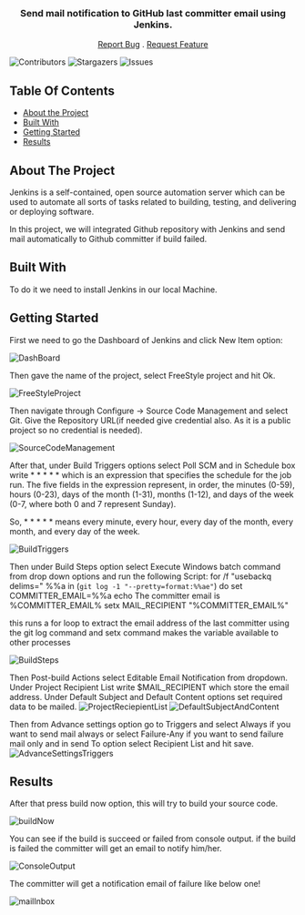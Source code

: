 
<br/>
<p align="center">
  <h3 align="center">Send mail notification to GitHub last committer email using Jenkins.</h3>

  <p align="center">
    <a href="https://github.com/ShaanCoding/ReadME-Generator/issues">Report Bug</a>
    .
    <a href="https://github.com/ShaanCoding/ReadME-Generator/issues">Request Feature</a>
  </p>
</p>

![Contributors](https://img.shields.io/github/contributors/ShaanCoding/ReadME-Generator?color=dark-green) ![Stargazers](https://img.shields.io/github/stars/ShaanCoding/ReadME-Generator?style=social) ![Issues](https://img.shields.io/github/issues/ShaanCoding/ReadME-Generator) 

## Table Of Contents

* [About the Project](#about-the-project)
* [Built With](#built-with)
* [Getting Started](#getting-started)
* [Results](#results)


## About The Project

Jenkins is a self-contained, open source automation server which can be used to automate all sorts of tasks related to building, testing, and delivering or deploying software.

In this project, we will integrated Github repository with Jenkins and send mail automatically to Github committer if build failed.

## Built With

To do it we need to install Jenkins in our local Machine.

## Getting Started

First we need to go the Dashboard of Jenkins and click New Item option:

![DashBoard](https://github.com/Mirazul62/Jenkins-GitHub-Integration-Send-Mail-Notification-to-Last-Committer-Email/assets/39739233/94acc698-315f-4bea-855d-5c9a9cc19286)

Then gave the name of the project, select FreeStyle project and hit Ok.

![FreeStyleProject](https://github.com/Mirazul62/Jenkins-GitHub-Integration-Send-Mail-Notification-to-Last-Committer-Email/assets/39739233/1a84d7ad-f485-4868-83ee-36c1a1ac3771)

Then navigate through Configure -> Source Code Management and select Git.
Give the Repository URL(if needed give credential also. As it is a public project so no credential is needed).

![SourceCodeManagement](https://github.com/Mirazul62/Jenkins-GitHub-Integration-Send-Mail-Notification-to-Last-Committer-Email/assets/39739233/7f5ce0c7-4883-4b18-9428-214b46f6d602)

After that, under Build Triggers options select Poll SCM and in Schedule box write * * * * * which is an expression that specifies the schedule for the job run. 
The five fields in the expression represent, in order, the minutes (0-59), hours (0-23), days of the month (1-31), months (1-12), and days of the week (0-7, where both 0 and 7 represent Sunday).

So, * * * * * means every minute, every hour, every day of the month, every month, and every day of the week.

![BuildTriggers](https://github.com/Mirazul62/Jenkins-GitHub-Integration-Send-Mail-Notification-to-Last-Committer-Email/assets/39739233/9d3a0817-6004-4398-9a01-a21ffeba4150)

Then under Build Steps option select Execute Windows batch command
from drop down options and run the following Script:
for /f "usebackq delims=" %%a in (`git log -1 "--pretty=format:%%ae"`) do set COMMITTER_EMAIL=%%a
echo The committer email is %COMMITTER_EMAIL%
setx MAIL_RECIPIENT "%COMMITTER_EMAIL%"

this runs a for loop to extract the email address of the last committer using the git log command and setx command makes the variable available to other processes

![BuildSteps](https://github.com/Mirazul62/Jenkins-GitHub-Integration-Send-Mail-Notification-to-Last-Committer-Email/assets/39739233/c3265f4e-afa2-4f54-9c6d-f00eb1be4a67)

Then Post-build Actions select Editable Email Notification from dropdown. Under Project Recipient List write $MAIL_RECIPIENT which store the email address. Under Default Subject and Default Content options set required data to be mailed.
![ProjectReciepientList](https://github.com/Mirazul62/Jenkins-GitHub-Integration-Send-Mail-Notification-to-Last-Committer-Email/assets/39739233/02cd0727-8082-48a0-af65-6bb4a726c8c0)
![DefaultSubjectAndContent](https://github.com/Mirazul62/Jenkins-GitHub-Integration-Send-Mail-Notification-to-Last-Committer-Email/assets/39739233/e9738bd8-5afe-4ac1-82fe-5189fed97b95)

Then from Advance settings option go to Triggers and select Always if you want to send mail always or select Failure-Any if you want to send failure mail only and in send To option select Recipient List and hit save.
![AdvanceSettingsTriggers](https://github.com/Mirazul62/Jenkins-GitHub-Integration-Send-Mail-Notification-to-Last-Committer-Email/assets/39739233/b613d790-52ff-49e3-8696-6f5a2b818b23)




## Results
After that press build now option, this will try to build your source code. 

![buildNow](https://github.com/Mirazul62/Jenkins-GitHub-Integration-Send-Mail-Notification-to-Last-Committer-Email/assets/39739233/ce4fb006-ede2-49a1-9a6e-697241c82681)

You can see if the build is succeed or failed from console output. if the build is failed the committer will get an email to notify him/her.

![ConsoleOutput](https://github.com/Mirazul62/Jenkins-GitHub-Integration-Send-Mail-Notification-to-Last-Committer-Email/assets/39739233/310b8ff2-baed-4346-9650-d99241435e85)

The committer will get a notification email of failure like below one!

![mailInbox](https://github.com/Mirazul62/Jenkins-GitHub-Integration-Send-Mail-Notification-to-Last-Committer-Email/assets/39739233/71c7fe7e-b344-49da-8f83-ab8bad7c5f43)


